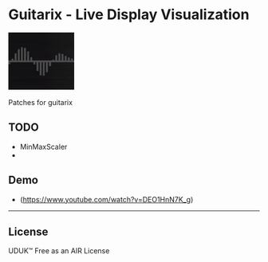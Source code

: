 # Guitarix - Live Display Visualization

![alt text](https://raw.githubusercontent.com/soundbooze/soundbooze-guitarix/master/logo.png "Home")

Patches for guitarix 

## TODO

- MinMaxScaler
-

## Demo

- (https://www.youtube.com/watch?v=DEO1HnN7K_g)

___

## License

UDUK™ Free as an AIR License

